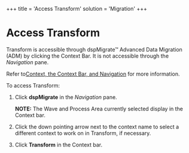 +++
title = 'Access Transform'
solution = 'Migration'
+++

# Access Transform

Transform is accessible through dspMigrate™ Advanced Data Migration
(ADM) by clicking the Context Bar. It is not accessible through the
*Navigation* pane.

Refer to[Context, the Context Bar, and
Navigation](../../dspMigrate/Context_Navigation.htm) for more
information.

To access Transform:

1.  Click **dspMigrate** in the *Navigation* pane.
    
    **NOTE:** The Wave and Process Area currently selected display in
    the Context bar.

2.  Click the down pointing arrow next to the context name to select a
    different context to work on in Transform, if necessary.

3.  Click **Transform** in the Context bar.
